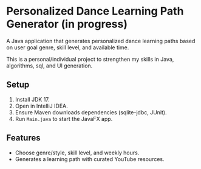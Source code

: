 # Personalized Dance Learning Path Generator (in progress)
A Java application that generates personalized dance learning paths based on user goal genre, skill level, and available time.

This is a personal/individual project to strengthen my skills in Java, algorithms, sql, and UI generation.

## Setup
1. Install JDK 17[](https://www.oracle.com/java/technologies/javase/jdk17-archive-downloads.html).
2. Open in IntelliJ IDEA.
3. Ensure Maven downloads dependencies (sqlite-jdbc, JUnit).
4. Run `Main.java` to start the JavaFX app.

## Features
- Choose genre/style, skill level, and weekly hours.
- Generates a learning path with curated YouTube resources.

